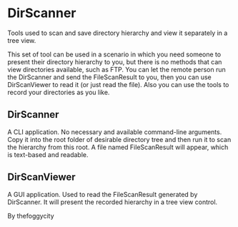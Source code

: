 # DirScanner
Tools used to scan and save directory hierarchy and view it separately in a tree view.

This set of tool can be used in a scenario in which you need someone to present their directory hierarchy to you, but there is no methods that can view directories available, such as FTP. You can let the remote person run the DirScanner and send the FileScanResult to you, then you can use DirScanViewer to read it (or just read the file). Also you can use the tools to record your directories as you like.

## DirScanner
A CLI application. No necessary and available command-line arguments. Copy it into the root folder of desirable directory tree and then run it to scan the hierarchy from this root. A file named FileScanResult will appear, which is text-based and readable.

## DirScanViewer
A GUI application. Used to read the FileScanResult generated by DirScanner. It will present the recorded hierarchy in a tree view control.

By thefoggycity
